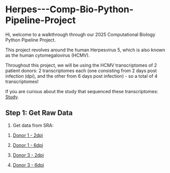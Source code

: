 # Herpes---Comp-Bio-Python-Pipeline-Project
Hi, welcome to a walkthrough through our 2025 Computational Biology Python Pipeline Project.

This project revolves around the human Herpesvirus 5, which is also known as the human cytomegalovirus (HCMV). 

Throughout this project, we will be using the HCMV transcriptomes of 2 patient donors: 2 transcriptomes each (one consisting from 2 days post infection (dpi), and the other from 6 days post infection) - so a total of 4 transcriptomes! 

If you are curious about the study that sequenced these transcriptomes: [Study](https://pubmed.ncbi.nlm.nih.gov/29158406/).

## Step 1: Get Raw Data
1) Get data from SRA:

  1. [Donor 1 - 2dpi](https://www.ncbi.nlm.nih.gov/sra/SRX2896360) 

  2. [Donor 1 - 6dpi](https://www.ncbi.nlm.nih.gov/sra/SRX2896363) 

  3. [Donor 3 - 2dpi](https://www.ncbi.nlm.nih.gov/sra/SRX2896374)

  4. [Donor 3 - 6dpi](https://www.ncbi.nlm.nih.gov/sra/SRX2896375)
